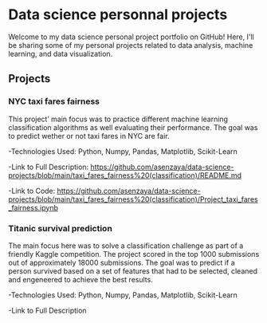 # Data science personnal projects
 
Welcome to my data science personal project portfolio on GitHub! Here, I'll be sharing some of my personal projects related to data analysis, machine learning, and data visualization.

## Projects

### NYC taxi fares fairness

This project’ main focus was to practice different machine learning classification algorithms as well evaluating their performance. The goal was to predict wether or not taxi fares in NYC are fair.

-Technologies Used: Python, Numpy, Pandas, Matplotlib, Scikit-Learn

-Link to Full Description: https://github.com/asenzaya/data-science-projects/blob/main/taxi_fares_fairness%20(classification)/README.md

-Link to Code: https://github.com/asenzaya/data-science-projects/blob/main/taxi_fares_fairness%20(classification)/Project_taxi_fares_fairness.ipynb

### Titanic survival prediction

The main focus here was to solve a classification challenge as part of a friendly Kaggle competition. The project scored in the top 1000 submissions out of approximately 18000 submissions. The goal was to predict if a person survived based on a set of features that had to be selected, cleaned and engeneered to achieve the best results.

-Technologies Used: Python, Numpy, Pandas, Matplotlib, Scikit-Learn

-Link to Full Description
